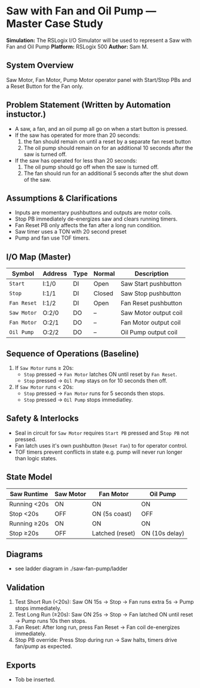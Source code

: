 # Saw with Fan and Oil Pump   — Master Case Study

**Simulation:** The RSLogix I/O Simulator will be used to represent a Saw with Fan and Oil Pump 
**Platform:** RSLogix 500 
**Author:** Sam M.

## System Overview
Saw Motor, Fan Motor, Pump Motor operator panel with Start/Stop PBs and a Reset Button for the Fan only.

## Problem Statement (Written by Automation instuctor.)
- A saw, a fan, and an oil pump all go on when a start button is pressed. 
- If the saw has operated for more than 20 seconds:
    1. the fan should remain on until a reset by a separate fan reset button
    2. The oil pump should remain on for an additional 10 seconds after the saw is turned off.
- If the saw has operated for less than 20 seconds: 
    1. The oil pump should go off when the saw is turned off.
    2. The fan should run for an additional 5 seconds after the shut down of the saw.



## Assumptions & Clarifications
- Inputs are momentary pushbuttons and outputs are motor coils.
- Stop PB immediately de-energizes saw and clears running timers.
- Fan Reset PB only affects the fan after a long run condition.
- Saw timer uses a TON with 20 second preset
- Pump and fan use TOF timers.


## I/O Map (Master)
| Symbol          | Address | Type | Normal |     Description       |
| ------------    | ------- | ---- | ------ |  ---------------------|
| `Start`         | I:1/0   | DI   | Open   | Saw Start pushbutton  |
| `Stop`          | I:1/1   | DI   | Closed | Saw Stop pushbutton   |
| `Fan Reset`     | I:1/2   | DI   | Open   | Fan Reset pushbutton  |
| `Saw Motor`     | O:2/0   | DO   | –      | Saw Motor output coil |
| `Fan Motor`     | O:2/1   | DO   | –      | Fan Motor output coil |
| `Oil Pump`      | O:2/2   | DO   | –      | Oil Pump output coil  |


## Sequence of Operations (Baseline)
1. If `Saw Motor` runs ≥ 20s:
    - `Stop` pressed → `Fan Motor` latches ON until reset by `Fan Reset`.
    - `Stop` pressed → `Oil Pump` stays on for 10 seconds then off.
2. If `Saw Motor` runs < 20s:
    - `Stop` pressed → `Fan Motor` runs for 5 seconds then stops.
    - `Stop` pressed → `Oil Pump` stops immediatley. 


## Safety & Interlocks
- Seal in circuit for `Saw Motor` requires `Start PB` pressed and S`top PB` not pressed.
- Fan latch uses it's own pushbutton (`Reset Fan`) to for operator control.
- TOF timers prevent conflicts in state e.g. pump will never run longer than logic states.

## State Model
| Saw Runtime  | Saw Motor | Fan Motor       | Oil Pump       |
| ------------ | --------- | --------------- | -------------- |
| Running <20s | ON        | ON              | ON             |
| Stop <20s    | OFF       | ON (5s coast)   | OFF            |
| Running ≥20s | ON        | ON              | ON             |
| Stop ≥20s    | OFF       | Latched (reset) | ON (10s delay) |


## Diagrams
- see ladder diagram in ./saw-fan-pump/ladder

## Validation
1. Test Short Run (<20s): Saw ON 15s → Stop → Fan runs extra 5s → Pump stops immediately.
2. Test Long Run (≥20s): Saw ON 25s → Stop → Fan latched ON until reset → Pump runs 10s then stops.
3. Fan Reset: After long run, press Fan Reset → Fan coil de-energizes immediately.
4. Stop PB override: Press Stop during run → Saw halts, timers drive fan/pump as expected.

## Exports
- Tob be inserted.
